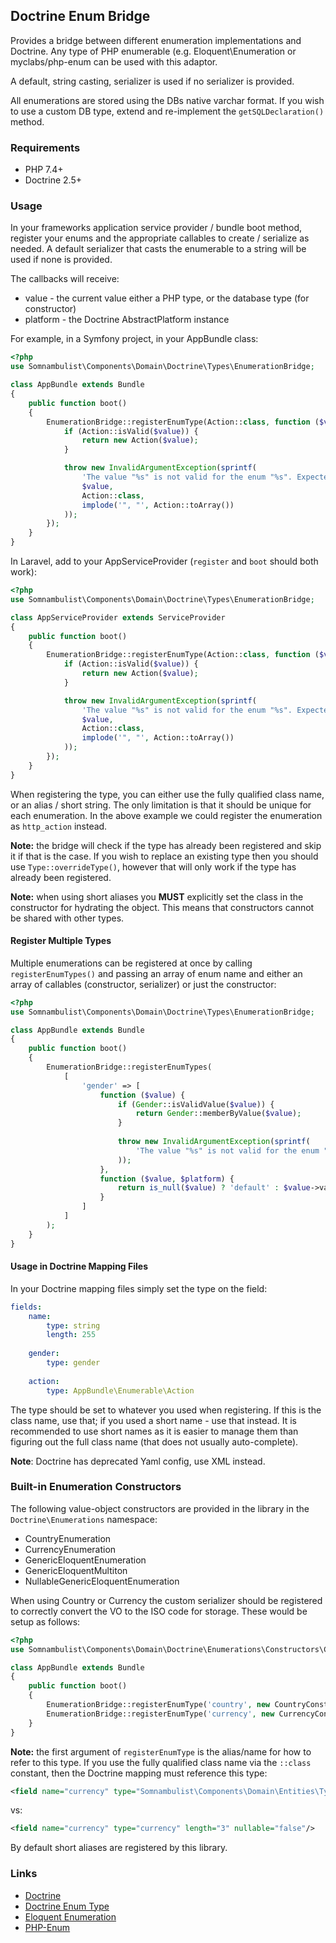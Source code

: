 ## Doctrine Enum Bridge

Provides a bridge between different enumeration implementations and Doctrine. Any type of PHP
enumerable (e.g. Eloquent\Enumeration or myclabs/php-enum can be used with this adaptor.

A default, string casting, serializer is used if no serializer is provided.

All enumerations are stored using the DBs native varchar format. If you wish to use a custom
DB type, extend and re-implement the `getSQLDeclaration()` method.

### Requirements

 * PHP 7.4+
 * Doctrine 2.5+

### Usage

In your frameworks application service provider / bundle boot method, register your enums and
the appropriate callables to create / serialize as needed. A default serializer that casts the
enumerable to a string will be used if none is provided.

The callbacks will receive:

 * value    - the current value either a PHP type, or the database type (for constructor)
 * platform - the Doctrine AbstractPlatform instance

For example, in a Symfony project, in your AppBundle class:

```php
<?php
use Somnambulist\Components\Domain\Doctrine\Types\EnumerationBridge;

class AppBundle extends Bundle
{
    public function boot()
    {
        EnumerationBridge::registerEnumType(Action::class, function ($value) {
            if (Action::isValid($value)) {
                return new Action($value);
            }

            throw new InvalidArgumentException(sprintf(
                'The value "%s" is not valid for the enum "%s". Expected one of ["%s"]',
                $value,
                Action::class,
                implode('", "', Action::toArray())
            ));
        });
    }
}
```
    
In Laravel, add to your AppServiceProvider (`register` and `boot` should both work):

```php
<?php
use Somnambulist\Components\Domain\Doctrine\Types\EnumerationBridge;

class AppServiceProvider extends ServiceProvider
{
    public function boot()
    {
        EnumerationBridge::registerEnumType(Action::class, function ($value) {
            if (Action::isValid($value)) {
                return new Action($value);
            }

            throw new InvalidArgumentException(sprintf(
                'The value "%s" is not valid for the enum "%s". Expected one of ["%s"]',
                $value,
                Action::class,
                implode('", "', Action::toArray())
            ));
        });
    }
}
```

When registering the type, you can either use the fully qualified class name, or an alias / short
string. The only limitation is that it should be unique for each enumeration. In the above example
we could register the enumeration as `http_action` instead.

__Note:__ the bridge will check if the type has already been registered and skip it if that is
the case. If you wish to replace an existing type then you should use `Type::overrideType()`,
however that will only work if the type has already been registered.

__Note:__ when using short aliases you **MUST** explicitly set the class in the constructor for
hydrating the object. This means that constructors cannot be shared with other types.

#### Register Multiple Types

Multiple enumerations can be registered at once by calling `registerEnumTypes()` and passing an
array of enum name and either an array of callables (constructor, serializer) or just the 
constructor:

```php
<?php
use Somnambulist\Components\Domain\Doctrine\Types\EnumerationBridge;

class AppBundle extends Bundle
{
    public function boot()
    {
        EnumerationBridge::registerEnumTypes(
            [
                'gender' => [
                    function ($value) {
                        if (Gender::isValidValue($value)) {
                            return Gender::memberByValue($value);
                        }
            
                        throw new InvalidArgumentException(sprintf(
                            'The value "%s" is not valid for the enum "%s"', $value, Gender::class
                        ));
                    },
                    function ($value, $platform) {
                        return is_null($value) ? 'default' : $value->value();
                    }
                ]
            ]
        );
    }
}
```

#### Usage in Doctrine Mapping Files

In your Doctrine mapping files simply set the type on the field:

```yaml
fields:
    name:
        type: string
        length: 255
    
    gender:
        type: gender
    
    action:
        type: AppBundle\Enumerable\Action
```

The type should be set to whatever you used when registering. If this is the class name, use that;
if you used a short name - use that instead. It is recommended to use short names as it is easier
to manage them than figuring out the full class name (that does not usually auto-complete).

__Note__: Doctrine has deprecated Yaml config, use XML instead.

### Built-in Enumeration Constructors

The following value-object constructors are provided in the library in the `Doctrine\Enumerations`
namespace:

 * CountryEnumeration
 * CurrencyEnumeration
 * GenericEloquentEnumeration
 * GenericEloquentMultiton
 * NullableGenericEloquentEnumeration
 
When using Country or Currency the custom serializer should be registered to correctly convert the
VO to the ISO code for storage. These would be setup as follows:

```php
<?php
use Somnambulist\Components\Domain\Doctrine\Enumerations\Constructors\CountryConstructor;use Somnambulist\Components\Domain\Doctrine\Enumerations\Constructors\CurrencyConstructor;use Somnambulist\Components\Domain\Doctrine\Enumerations\Serializers\CountrySerializer;use Somnambulist\Components\Domain\Doctrine\Enumerations\Serializers\CurrencySerializer;use Somnambulist\Components\Domain\Doctrine\Types\EnumerationBridge;

class AppBundle extends Bundle
{
    public function boot()
    {
        EnumerationBridge::registerEnumType('country', new CountryConstructor(), new CountrySerializer());
        EnumerationBridge::registerEnumType('currency', new CurrencyConstructor(), new CurrencySerializer());
    }
}
```

__Note:__ the first argument of `registerEnumType` is the alias/name for how to refer to this type.
If you use the fully qualified class name via the `::class` constant, then the Doctrine mapping must
reference this type:

```xml
<field name="currency" type="Somnambulist\Components\Domain\Entities\Types\Money\Currency" length="3" nullable="false"/>
```
vs:
```xml
<field name="currency" type="currency" length="3" nullable="false"/>
```

By default short aliases are registered by this library.

### Links

 * [Doctrine](http://doctrine-project.org)
 * [Doctrine Enum Type](https://github.com/acelaya/doctrine-enum-type)
 * [Eloquent Enumeration](https://github.com/eloquent/enumeration)
 * [PHP-Enum](https://github.com/myclabs/php-enum)

